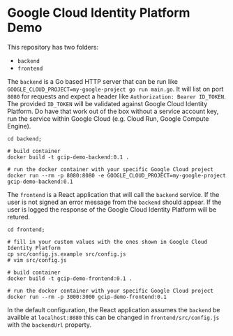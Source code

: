 # Google Cloud Identity Platform Demo

This repository has two folders:
- `backend`
- `frontend`

The `backend` is a Go based HTTP server that can be run like `GOOGLE_CLOUD_PROJECT=my-google-project go run main.go`. It will list on port `8080` for requests and expect a header like `Authorization: Bearer ID_TOKEN`. The provided `ID_TOKEN` will be validated against Google Cloud Identity Platform. Do have that work out of the box without a service account key, run the service within Google Cloud (e.g. Cloud Run, Google Compute Engine).

```
cd backend;

# build container
docker build -t gcip-demo-backend:0.1 .

# run the docker container with your specific Google Cloud project
docker run --rm -p 8080:8080 -e GOOGLE_CLOUD_PROJECT=my-google-project gcip-demo-backend:0.1
```

The `frontend` is a React application that will call the `backend` service. If the user is not signed an error message from the `backend` should appear. If the user is logged the response of the Google Cloud Identity Platform will be retured.

```
cd frontend;

# fill in your custom values with the ones shown in Google Cloud Identity Platform
cp src/config.js.example src/config.js
# vim src/config.js

# build container
docker build -t gcip-demo-frontend:0.1 .

# run the docker container with your specific Google Cloud project
docker run --rm -p 3000:3000 gcip-demo-frontend:0.1
```

In the default configuration, the React application assumes the `backend` be availble at `localhost:8080` this can be changed in `frontend/src/config.js` with the `backendUrl` property.